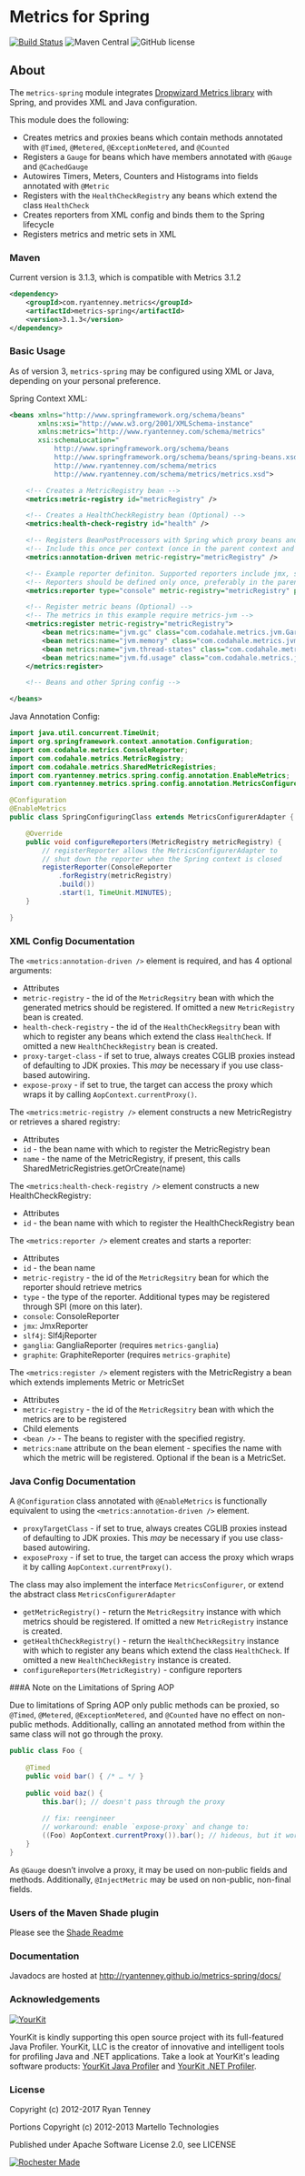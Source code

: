 # Metrics for Spring

[![Build Status](https://img.shields.io/travis/ryantenney/metrics-spring/master.svg?style=flat-square)](https://travis-ci.org/ryantenney/metrics-spring)
![Maven Central](https://img.shields.io/maven-central/v/com.ryantenney.metrics/metrics-spring.svg?style=flat-square)
![GitHub license](https://img.shields.io/github/license/ryantenney/metrics-spring.svg?style=flat-square)

## About

The `metrics-spring` module integrates [Dropwizard Metrics library](http://metrics.dropwizard.io/) with Spring, and provides XML and Java configuration.

This module does the following:

* Creates metrics and proxies beans which contain methods annotated with `@Timed`, `@Metered`, `@ExceptionMetered`, and `@Counted`
* Registers a `Gauge` for beans which have members annotated with `@Gauge` and `@CachedGauge`
* Autowires Timers, Meters, Counters and Histograms into fields annotated with `@Metric`
* Registers with the `HealthCheckRegistry` any beans which extend the class `HealthCheck`
* Creates reporters from XML config and binds them to the Spring lifecycle
* Registers metrics and metric sets in XML

### Maven

Current version is 3.1.3, which is compatible with Metrics 3.1.2

```xml
<dependency>
    <groupId>com.ryantenney.metrics</groupId>
    <artifactId>metrics-spring</artifactId>
    <version>3.1.3</version>
</dependency>
```

### Basic Usage

As of version 3, `metrics-spring` may be configured using XML or Java, depending on your personal preference.

Spring Context XML:

```xml
<beans xmlns="http://www.springframework.org/schema/beans"
       xmlns:xsi="http://www.w3.org/2001/XMLSchema-instance"
       xmlns:metrics="http://www.ryantenney.com/schema/metrics"
       xsi:schemaLocation="
           http://www.springframework.org/schema/beans
           http://www.springframework.org/schema/beans/spring-beans.xsd
           http://www.ryantenney.com/schema/metrics
           http://www.ryantenney.com/schema/metrics/metrics.xsd">

    <!-- Creates a MetricRegistry bean -->
    <metrics:metric-registry id="metricRegistry" />

    <!-- Creates a HealthCheckRegistry bean (Optional) -->
    <metrics:health-check-registry id="health" />

    <!-- Registers BeanPostProcessors with Spring which proxy beans and capture metrics -->
    <!-- Include this once per context (once in the parent context and in any subcontexts) -->
    <metrics:annotation-driven metric-registry="metricRegistry" />

    <!-- Example reporter definiton. Supported reporters include jmx, slf4j, graphite, and others. -->
    <!-- Reporters should be defined only once, preferably in the parent context -->
    <metrics:reporter type="console" metric-registry="metricRegistry" period="1m" />

    <!-- Register metric beans (Optional) -->
    <!-- The metrics in this example require metrics-jvm -->
    <metrics:register metric-registry="metricRegistry">
        <bean metrics:name="jvm.gc" class="com.codahale.metrics.jvm.GarbageCollectorMetricSet" />
        <bean metrics:name="jvm.memory" class="com.codahale.metrics.jvm.MemoryUsageGaugeSet" />
        <bean metrics:name="jvm.thread-states" class="com.codahale.metrics.jvm.ThreadStatesGaugeSet" />
        <bean metrics:name="jvm.fd.usage" class="com.codahale.metrics.jvm.FileDescriptorRatioGauge" />
    </metrics:register>

    <!-- Beans and other Spring config -->

</beans>
```

Java Annotation Config:

```java
import java.util.concurrent.TimeUnit;
import org.springframework.context.annotation.Configuration;
import com.codahale.metrics.ConsoleReporter;
import com.codahale.metrics.MetricRegistry;
import com.codahale.metrics.SharedMetricRegistries;
import com.ryantenney.metrics.spring.config.annotation.EnableMetrics;
import com.ryantenney.metrics.spring.config.annotation.MetricsConfigurerAdapter;

@Configuration
@EnableMetrics
public class SpringConfiguringClass extends MetricsConfigurerAdapter {

    @Override
    public void configureReporters(MetricRegistry metricRegistry) {
        // registerReporter allows the MetricsConfigurerAdapter to
        // shut down the reporter when the Spring context is closed
        registerReporter(ConsoleReporter
            .forRegistry(metricRegistry)
            .build())
            .start(1, TimeUnit.MINUTES);
    }

}
```

### XML Config Documentation

The `<metrics:annotation-driven />` element is required, and has 4 optional arguments:
* Attributes
 * `metric-registry` - the id of the `MetricRegsitry` bean with which the generated metrics should be registered. If omitted a new `MetricRegistry` bean is created.
 * `health-check-registry` - the id of the `HealthCheckRegsitry` bean with which to register any beans which extend the class `HealthCheck`. If omitted a new `HealthCheckRegistry` bean is created.
 * `proxy-target-class` - if set to true, always creates CGLIB proxies instead of defaulting to JDK proxies. This *may* be necessary if you use class-based autowiring.
 * `expose-proxy` - if set to true, the target can access the proxy which wraps it by calling `AopContext.currentProxy()`.

The `<metrics:metric-registry />` element constructs a new MetricRegistry or retrieves a shared registry:
* Attributes
 * `id` - the bean name with which to register the MetricRegistry bean
 * `name` - the name of the MetricRegistry, if present, this calls SharedMetricRegistries.getOrCreate(name)

The `<metrics:health-check-registry />` element constructs a new HealthCheckRegistry:
* Attributes
 * `id` - the bean name with which to register the HealthCheckRegistry bean

The `<metrics:reporter />` element creates and starts a reporter:
* Attributes
 * `id` - the bean name
 * `metric-registry` - the id of the `MetricRegsitry` bean for which the reporter should retrieve metrics
 * `type` - the type of the reporter. Additional types may be registered through SPI (more on this later).
  * `console`: ConsoleReporter
  * `jmx`: JmxReporter
  * `slf4j`: Slf4jReporter
  * `ganglia`: GangliaReporter (requires `metrics-ganglia`)
  * `graphite`: GraphiteReporter (requires `metrics-graphite`)

The `<metrics:register />` element registers with the MetricRegistry a bean which extends implements Metric or MetricSet
* Attributes
 * `metric-registry` - the id of the `MetricRegsitry` bean with which the metrics are to be registered
* Child elements
 * `<bean />` - The beans to register with the specified registry.
  * `metrics:name` attribute on the bean element - specifies the name with which the metric will be registered. Optional if the bean is a MetricSet.

### Java Config Documentation

A `@Configuration` class annotated with `@EnableMetrics` is functionally equivalent to using the `<metrics:annotation-driven />` element.

* `proxyTargetClass` - if set to true, always creates CGLIB proxies instead of defaulting to JDK proxies. This *may* be necessary if you use class-based autowiring.
* `exposeProxy` - if set to true, the target can access the proxy which wraps it by calling `AopContext.currentProxy()`.

The class may also implement the interface `MetricsConfigurer`, or extend the abstract class `MetricsConfigurerAdapter`

* `getMetricRegistry()` - return the `MetricRegsitry` instance with which metrics should be registered. If omitted a new `MetricRegistry` instance is created.
* `getHealthCheckRegistry()` - return the `HealthCheckRegsitry` instance with which to register any beans which extend the class `HealthCheck`. If omitted a new `HealthCheckRegistry` instance is created.
* `configureReporters(MetricRegistry)` - configure reporters

###A Note on the Limitations of Spring AOP

Due to limitations of Spring AOP only public methods can be proxied, so `@Timed`, `@Metered`, `@ExceptionMetered`, and `@Counted` have no effect on non-public methods. Additionally, calling an annotated method from within the same class will not go through the proxy.

```java
public class Foo {
	
    @Timed
    public void bar() { /* … */ }
	
    public void baz() {
        this.bar(); // doesn't pass through the proxy
		
        // fix: reengineer
        // workaround: enable `expose-proxy` and change to:
        ((Foo) AopContext.currentProxy()).bar(); // hideous, but it works
    }
}
```

As `@Gauge` doesn’t involve a proxy, it may be used on non-public fields and methods.
Additionally, `@InjectMetric` may be used on non-public, non-final fields.

### Users of the Maven Shade plugin

Please see the [Shade Readme](SHADE-README.md)

### Documentation

Javadocs are hosted at http://ryantenney.github.io/metrics-spring/docs/


### Acknowledgements

[![YourKit](https://www.yourkit.com/images/yklogo.png)](https://www.yourkit.com/)

YourKit is kindly supporting this open source project with its full-featured Java Profiler.
YourKit, LLC is the creator of innovative and intelligent tools for profiling
Java and .NET applications. Take a look at YourKit's leading software products:
[YourKit Java Profiler](http://www.yourkit.com/java/profiler/index.jsp) and
[YourKit .NET Profiler](http://www.yourkit.com/.net/profiler/index.jsp).


### License

Copyright (c) 2012-2017 Ryan Tenney

Portions Copyright (c) 2012-2013 Martello Technologies

Published under Apache Software License 2.0, see LICENSE

[![Rochester Made](http://rochestermade.com/media/images/rochester-made-dark-on-light.png)](http://rochestermade.com)
